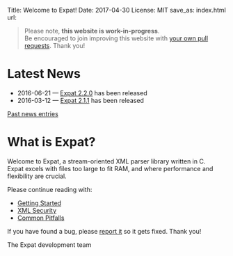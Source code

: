 Title: Welcome to Expat!
Date: 2017-04-30
License: MIT
save_as: index.html
url:

> Please note, **this website is work-in-progress**.<br />
Be encouraged to join improving this website with
[your own pull requests](https://github.com/libexpat/libexpat.github.io/pulls).
Thank you!

# Latest News

* 2016-06-21 —
  [Expat 2.2.0](https://github.com/libexpat/libexpat/blob/master/expat/Changes)
  has been released
* 2016-03-12 —
  [Expat 2.1.1](https://github.com/libexpat/libexpat/blob/master/expat/Changes)
  has been released

[Past news entries](doc/news/)


# What is Expat?

Welcome to Expat, a stream-oriented XML parser library written in C.<br/>
Expat excels with files too large to fit RAM, and
where performance and flexibility are crucial.

Please continue reading with:

 * [Getting Started](doc/getting-started/)
 * [XML Security](doc/xml-security/)
 * [Common Pitfalls](doc/common-pitfalls/)

If you have found a bug,
please [report it](https://github.com/libexpat/libexpat/issues) so it gets fixed.
Thank you!

The Expat development team
